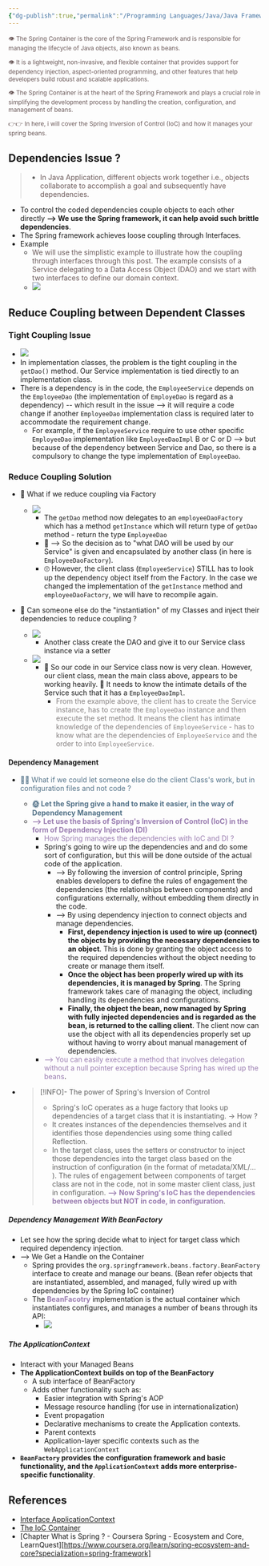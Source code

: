 ```yaml
---
{"dg-publish":true,"permalink":"/Programming Languages/Java/Java Framework/Spring Framework/3 - The motivation To Use Spring/","title":"Spring IoC Container Manages your Spring Beans","noteIcon":"1","updated":"2024-05-06T19:16:34.932+07:00"}
---
```



<div style="color:#6a5858; font-size: 85%;">
<p>👁️ The Spring Container is the core of the Spring Framework and is responsible for managing the lifecycle of Java objects, also known as beans. </p>
<p> 👁️ It is a lightweight, non-invasive, and flexible container that provides support for dependency injection, aspect-oriented programming, and other features that help developers build robust and scalable applications.</p>
<p> 👁️ The Spring Container is at the heart of the Spring Framework and plays a crucial role in simplifying the development process by handling the creation, configuration, and management of beans.</p>
<p> 👉👉 In here, i will cover the Spring Inversion of Control (IoC) and how it manages your spring beans. </p>
</div>

## Dependencies Issue ?
> - <span style="color:#6a5858">In Java Application, different objects work together i.e., objects collaborate to accomplish a goal and subsequently have dependencies.</span>
- To control the coded dependencies couple objects to each other directly **--> We use the Spring framework, it can help avoid such brittle dependencies**.
- The Spring framework achieves loose coupling through Interfaces.
- Example
	- <span style="color:#6a5858">We will use the simplistic example to illustrate how the coupling through interfaces through this post. The example consists of a Service delegating to a Data Access Object (DAO) and we start with two interfaces to define our domain context.</span>
	- ![](https://i.imgur.com/0uPSC1v.png)

## Reduce Coupling between Dependent Classes
### Tight Coupling Issue
- ![](https://i.imgur.com/ZUsX7su.png)
- In implementation classes, the problem is the tight coupling in the `getDao()` method. Our Service implementation is tied directly to an implementation class.
- There is a dependency is in the code, the `EmployeeService` depends on the `EmployeeDao` (the implementation of `EmployeDao` is regard as a dependency) -- which result in the issue --> it will require a code change if another `EmployeeDao` implementation class is required later to accommodate the requirement change.
	- For example, if the `EmployeeService` require to use other specific `EmployeeDao` implementation like `EmployeeDaoImpl` B or C or D --> but because of the dependency between Service and Dao, so there is a compulsory to change the type implementation of `EmployeeDao`.
### Reduce Coupling Solution
- 🧐 What if we reduce coupling via Factory
	- ![](https://i.imgur.com/aPbWzN1.png)
		- The `getDao` method now delegates to an `employeeDaoFactory` which has a method `getInstance` which will return type of `getDao` method - return the type `EmployeeDao` 
		- 🤔 --> So the decision as to "what DAO will be used by our Service" is given and encapsulated by another class (in here is `EmployeeDaoFactory`).
		- 🙄 However, the client class (`EmployeeService`) STILL has to look up the dependency object itself from the Factory. In the case we changed the implementation of the `getInstance` method and `employeeDaoFactory`, we will have to recompile again.
	
- 🧐 Can someone else do the "instantiation" of my Classes and inject their dependencies to reduce coupling ?
	- ![](https://i.imgur.com/4hoapLq.png)
		- Another class create the DAO and give it to our Service class instance via a setter
	- ![](https://i.imgur.com/yrzKcul.png)
		- 🤔 So our code in our Service class now is very clean. However, our client class, mean the main class above, appears to be working heavily. 🧐 It needs to know the intimate details of the Service such that it has a `EmployeeDaoImpl`.
			- <span style="color:#878282">From the example above, the client has to create the Service instance, has to create the `EmployeeDao` instance and then execute the set method. It means the client has intimate knowledge of the dependencies of `EmployeeService` - has to know what are the dependencies of `EmployeeService` and the order to into `EmployeeService`.</span>

#### Dependency Management
- <span style="color:#537288">🧐🌞 What if we could let someone else do the client Class's work, but in configuration files and not code ?</span>
	- <span style="color:#537288">**🌞 Let the Spring give a hand to make it easier, in the way of Dependency Management**</span>
	- <span style="color:#9a7db0">**--> Let use the basis of Spring's Inversion of Control (IoC) in the form of Dependency Injection (DI)**</span>
		- <span style="color:#9a7db0">How Spring manages the dependencies with IoC and DI ?</span>
		- Spring's going to wire up the dependencies and and do some sort of configuration, but this will be done outside of the actual code of the application. 
			- --> By following the inversion of control principle, Spring enables developers to define the rules of engagement the dependencies (the relationships between components) and configurations externally, without embedding them directly in the code.
			- --> By using dependency injection to connect objects and manage dependencies.
				- **First, dependency injection is used to wire up (connect) the objects by providing the necessary dependencies to an object**. This is done by granting the object access to the required dependencies without the object needing to create or manage them itself.
				- **Once the object has been properly wired up with its dependencies, it is managed by Spring**. The Spring framework takes care of managing the object, including handling its dependencies and configurations.
				- **Finally, the object the bean, now managed by Spring with fully injected dependencies and is regarded as the bean, is returned to the calling client**. The client now can use the object with all its dependencies properly set up without having to worry about manual management of dependencies.
		- <span style="color:#9a7db0">--> You can easily execute a method that involves delegation without a null pointer exception because Spring has wired up the beans</span>.

- > [!INFO]- The power of Spring's Inversion of Control 
  > - Spring's IoC operates as a huge factory that looks up dependencies of a target class that it is instantiating. -> How ?
  > - It creates instances of the dependencies themselves and it identifies those dependencies using some thing called Reflection. 
  > - In the target class, uses the setters or constructor to inject those dependencies into the target class based on the instruction of configuration (in the format of metadata/XML/... ). The rules of engagement between components of target class are not in the code, not in some master client class, just in configuration.
  > <span style="color:#9a7db0">**--> Now Spring's IoC has the dependencies between objects but NOT in code, in configuration**</span>.

##### Dependency Management With BeanFactory
- Let see how the spring decide what to inject for target class which required dependency injection.
- --> We Get a Handle on the Container
	- Spring provides the `org.springframework.beans.factory.BeanFactory` interface to create and manage our beans. (Bean refer objects that are instantiated, assembled, and managed, fully wired up with dependencies by the Spring IoC container)
	- The <span style="color:#9a7db0">**BeanFacotry**</span> implementation is the actual container which instantiates configures, and manages a number of beans through its API: 
		- ![](https://i.imgur.com/u0nW6rz.png)
		
##### The ApplicationContext
- Interact with your Managed Beans
- **The ApplicationContext builds on top of the BeanFactory**
	- A sub interface of BeanFactory
	- Adds other functionality such as:
		- Easier integration with Spring's AOP
		- Message resource handling (for use in internationalization)
		- Event propagation
		- Declarative mechanisms to create the Application contexts.
		- Parent contexts
		- Application-layer specific contexts such as the `WebApplicationContext`
- **`BeanFactory` provides the configuration framework and basic functionality, and the `ApplicationContext` adds more enterprise-specific functionality**. 

## References
- [Interface ApplicationContext](https://docs.spring.io/spring-framework/docs/current/javadoc-api/org/springframework/context/ApplicationContext.html)
- [The IoC Container](https://docs.spring.io/spring-framework/reference/core/beans.html)
- [Chapter What is Spring ? - Coursera Spring - Ecosystem and Core, LearnQuest][https://www.coursera.org/learn/spring-ecosystem-and-core?specialization=spring-framework]